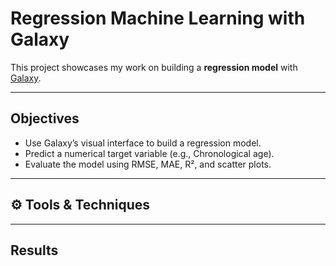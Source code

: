 #  Regression Machine Learning with Galaxy

This project showcases my work on building a **regression model** with [Galaxy](https://galaxyproject.org/). 

---

## **Objectives**

- Use Galaxy’s visual interface to build a regression model.
- Predict a numerical target variable (e.g., Chronological age).
- Evaluate the model using RMSE, MAE, R², and scatter plots.

---

## ⚙️ Tools & Techniques

---
## **Results**
